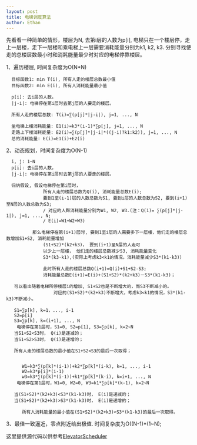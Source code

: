 ```yaml
---
layout: post
title: 电梯调度算法
author: Ethan
---
```


先看看一种简单的情形，楼层为N, 去第i层的人数为p[i], 电梯只在一个楼层停，走上一层楼，走下一层楼和乘电梯上一层需要消耗能量分别为k1, k2, k3.
分别寻找使走的总楼层数最小时和消耗能量最少时对应的电梯停靠楼层。

  1、遍历楼层, 时间复杂度为O(N*N)

      目标函数1: min T(i), 所有人走的楼层总数最小值
      目标函数2: min E(i), 所有人消耗能量最小值

      p[i]: 去i层的人数。
      |j-i|: 电梯停在第i层时去第j层的人要走的楼层。

      所有人走的楼层总数: T(i)=∑(p[j]*|j-i|), j=1, ..., N

      坐电梯上楼消耗能量: E1(i)=k3*(i-1)*∑p[j], j=1, ..., N
      走路上下楼消耗能量: E2(i)=∑(p[j]*|j-i|*((j-i)?k1:k2)), j=1, ..., N
      总的消耗能量: E(i)=E1(i)+E2(i)


  2、动态规划，时间复杂度为O(N-1)

      i, j: 1~N
      p[i]: 去i层的人数。
      |j-i|: 电梯停在第i层时去第j层的人要走的楼层。

      归纳假设, 假设电梯停在第i层时，
                  所有人走的楼层总数为Q(i), 消耗能量总数E(i);
                  要到1至(i-1)层的人数总数为S1, 要到i层的人数总数为S2, 要到(i+1)至N层的人数总数为S3;
                  / 对应的人群消耗能量分别为W1, W2, W3.(注：Q(1)= ∑(p[j]*|j-1|), j=1, ..., N;
                  / E(i)=W1+W2+W3)

              那么电梯停在第(i+1)层时, 要到1至i层的人需要多下一层楼，他们走的楼层总数增加S1+S2, 消耗能量增加
                  (S1+S2)*(k2+k3)， 要到(i+1)至N层的人走可
                  以少上一层楼， 他们走的楼层总数减少S3, 消耗能量变化
                  S3*(k3-k1),(实际上考虑k3<k1的情况，消耗能量减少S3*(k1-k3)）

                  此时所有人走的楼层总数Q(i+1)=Q(i)+S1+S2-S3;
                  消耗能量总数E(i+1)=E(i)+(S1+S2)*(k2+k3)－S3*(k1-k3)；

       可以看出随着电梯所停楼层i的增加, S1+S2也是不断增大的，而S3不断减小的。
                      对应的(S1+S2)*(k2+k3)不断增大，考虑k3<k1的情况，S3*(k1-k3)不断减小。

       S1=∑p[k], k=1，..., i-1
       S2=p[i]
       S3=∑p[k], k=(i+1), ..., N
        电梯停在第1层时，S1=0, S2=p[1], S3=∑p[k], k=2~N
       当S1+S2<S3时， Q(i)是递减的；
       当S1+S2>S3时， Q(i)是递增的；

       所有人走的楼层总数的最小值在S1+S2<S3的最后一次取得；


          W1=k3*∑(p[k]*(i-1))+k2*∑p[k]*(i-k), k=1, ..., i-1
          W2=k3*p[i]*(i-1)
          w3=k3*∑(p[k]*(i-1))+k1*∑p[k]*(k-i), k=i+1, ..., N
        电梯停在第1层时，W1=0, W2=0, W3=k1*∑p[k]*(k-1), k=2~N

       当(S1+S2)*(k2+k3)<S3*(k1-k3)时， E(i)是递减的；
       当(S1+S2)*(k2+k3)>S3*(k1-k3)时， E(i)是递增的；

          所有人消耗能量的最小值在(S1+S2)*(k2+k3)<S3*(k1-k3)的最后一次取得。


  3、最佳一致逼近，零点附近给出极值. 时间复杂度为O((N-1)*(1~N);
 
  这里提供源代码以供参考[ElevatorScheduler](https://github.com/08/ElevatorScheduler.git)